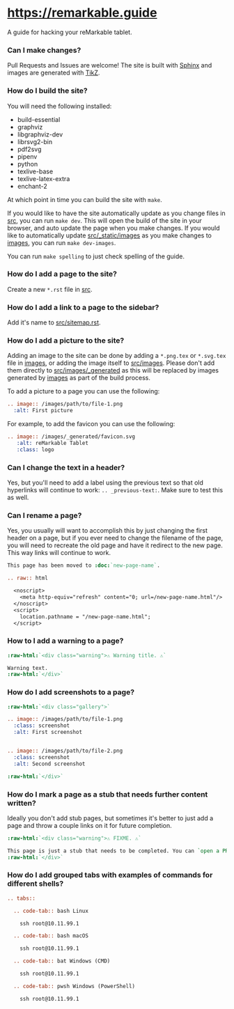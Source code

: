 # https://remarkable.guide
A guide for hacking your reMarkable tablet.

### Can I make changes?
Pull Requests and Issues are welcome! The site is built with [Sphinx](https://www.sphinx-doc.org) and images are generated with
[TikZ](https://www.overleaf.com/learn/latex/TikZ_package).

### How do I build the site?
You will need the following installed:
- build-essential
- graphviz
- libgraphviz-dev
- librsvg2-bin
- pdf2svg
- pipenv
- python
- texlive-base
- texlive-latex-extra
- enchant-2

At which point in time you can build the site with `make`.

If you would like to have the site automatically update as you change files in [src](src), you can run `make dev`. This will open the build
of the site in your browser, and auto update the page when you make changes. If you would like to automatically update
[src/_static/images](src/_static/images) as you make changes to [images](images), you can run `make dev-images`.

You can run `make spelling` to just check spelling of the guide.

### How do I add a page to the site?
Create a new `*.rst` file in [src](src).

### How do I add a link to a page to the sidebar?
Add it's name to [src/sitemap.rst](src/sitemap.rst).

### How do I add a picture to the site?
Adding an image to the site can be done by adding a `*.png.tex` or `*.svg.tex` file in [images](images), or adding the image itself to
[src/images](src/images). Please don't add them directly to [src/images/_generated](src/images/_generated) as this will be replaced
by images generated by [images](images) as part of the build process.

To add a picture to a page you can use the following:

```rst
.. image:: /images/path/to/file-1.png
  :alt: First picture
```

For example, to add the favicon you can use the following:

```rst
.. image:: /images/_generated/favicon.svg
   :alt: reMarkable Tablet
   :class: logo
```

### Can I change the text in a header?
Yes, but you'll need to add a label using the previous text so that old hyperlinks will continue to work: `.. _previous-text:`. Make sure to test this as well.

### Can I rename a page?
Yes, you usually will want to accomplish this by just changing the first header on a page, but if you ever need to change the filename of the page, you will need to recreate the old page and have it redirect to the new page. This way links will continue to work.

```rst
This page has been moved to :doc:`new-page-name`.

.. raw:: html

  <noscript>
    <meta http-equiv="refresh" content="0; url=/new-page-name.html"/>
  </noscript>
  <script>
    location.pathname = "/new-page-name.html";
  </script>
```

### How to I add a warning to a page?
```rst
:raw-html:`<div class="warning">⚠️ Warning title. ⚠️`

Warning text.
:raw-html:`</div>`
```

### How do I add screenshots to a page?
```rst
:raw-html:`<div class="gallery">`

.. image:: /images/path/to/file-1.png
  :class: screenshot
  :alt: First screenshot


.. image:: /images/path/to/file-2.png
  :class: screenshot
  :alt: Second screenshot

:raw-html:`</div>`
```

### How do I mark a page as a stub that needs further content written?
Ideally you don't add stub pages, but sometimes it's better to just add a page and throw a couple links on it for future completion.
```rst
:raw-html:`<div class="warning">⚠️ FIXME. ⚠️`

This page is just a stub that needs to be completed. You can `open a PR on the repo <https://github.com/Eeems-Org/remarkable.guide>`_ to add more content to the page.
:raw-html:`</div>`
```

### How do I add grouped tabs with examples of commands for different shells?

```rst
.. tabs::

  .. code-tab:: bash Linux

    ssh root@10.11.99.1

  .. code-tab:: bash macOS

    ssh root@10.11.99.1

  .. code-tab:: bat Windows (CMD)

    ssh root@10.11.99.1

  .. code-tab:: pwsh Windows (PowerShell)

    ssh root@10.11.99.1

```
